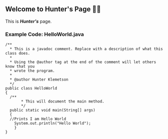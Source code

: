 ## Welcome to Hunter's Page 👋🏻
This is ***Hunter's*** page.

### Example Code: HelloWorld.java
```
/**
  * This is a javadoc comment. Replace with a description of what this class does.
  *
  * Using the @author tag at the end of the comment will let others know that you
  * wrote the program.
  *
  * @author Hunter Klemetson
  */
public class HelloWorld
{
  /**
       * This will document the main method.
       */
  public static void main(String[] args)
  {
  //Prints I am Hello World
    System.out.println("Hello World");
    }
}
```
